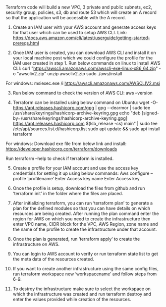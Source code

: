Terraform code will build a new VPC, 3 private and public subnets, ec2, security group, policies, s3, db and route 53 which will create an A record so that the application will be accessible with the A record.

1)	Create an IAM user with your AWS account and generate access keys for that user which can be used to setup AWS CLI.
Link: https://docs.aws.amazon.com/cli/latest/userguide/getting-started-prereqs.html

2)	Once IAM user is created, you can download AWS CLI and install it on your local machine post which we could configure the profile for the IAM user created in step 1.
Run below commands on linux to install AWS CLI:
curl "https://awscli.amazonaws.com/awscli-exe-linux-x86_64.zip" -o "awscliv2.zip"
unzip awscliv2.zip
sudo ./aws/install

For windows:
msiexec.exe /i https://awscli.amazonaws.com/AWSCLIV2.msi

3)	Run below command to check the version of AWS CLI:
aws –version

4)	 Terraform can be installed using below command on Ubuntu:
wget -O- https://apt.releases.hashicorp.com/gpg | gpg --dearmor | sudo tee /usr/share/keyrings/hashicorp-archive-keyring.gpg
echo "deb [signed-by=/usr/share/keyrings/hashicorp-archive-keyring.gpg] https://apt.releases.hashicorp.com $(lsb_release -cs) main" | sudo tee /etc/apt/sources.list.d/hashicorp.list
sudo apt update && sudo apt install terraform

For windows: 
Download exe file from below link and install:
https://developer.hashicorp.com/terraform/downloads

Run terraform –help to check if terraform is installed. 

5)	Create a profile for your IAM account and use the access key credentials for setting it up using below commands:
Aws configure –profile ‘profilename’
Enter Access key name
Enter Access key 

6)	Once the profile is setup, download the files from github and run ‘terraform init’ in the folder where the files are placed.
7)	After initializing terraform, you can run ‘terraform plan’  to generate a plan for the defined modules so that you can have details on which resources are being created. After running the plan command enter the region for AWS on which you need to create the infrastructure then enter VPC name, CIDR block for the VPC, AWS Region, zone name and the name of the profile to create the infrastructure under that account.
8)	Once the plan is generated, run ‘terraform apply’ to create the infrastructure on AWS.
9)	You can login to AWS account to verify or run terraform state list to get the meta data of the resources created.
10)	If you want to create another infrastructure using the same config files, run terraform workspace new ‘workspacename’ and follow steps from 6-9. 
11)	To destroy the infrastructure make sure to select the workspace on which the infrastructure was created and run terraform destroy and enter the values provided while creation of the resources.




